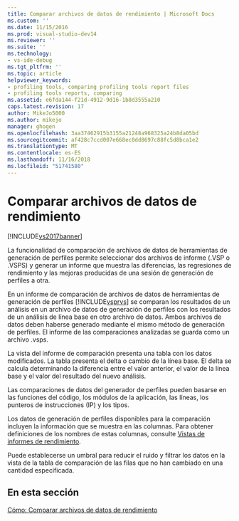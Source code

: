 ```yaml
---
title: Comparar archivos de datos de rendimiento | Microsoft Docs
ms.custom: ''
ms.date: 11/15/2016
ms.prod: visual-studio-dev14
ms.reviewer: ''
ms.suite: ''
ms.technology:
- vs-ide-debug
ms.tgt_pltfrm: ''
ms.topic: article
helpviewer_keywords:
- profiling tools, comparing profiling tools report files
- profiling tools reports, comparing
ms.assetid: e6fda144-f21d-4912-9d16-1b8d3555a210
caps.latest.revision: 17
author: MikeJo5000
ms.author: mikejo
manager: ghogen
ms.openlocfilehash: 3aa37462915b3155a21248a968325a24b8da05bd
ms.sourcegitcommit: af428c7ccd007e668ec0dd8697c88fc5d8bca1e2
ms.translationtype: MT
ms.contentlocale: es-ES
ms.lasthandoff: 11/16/2018
ms.locfileid: "51741580"
---
```

# <a name="comparing-performance-data-files"></a>Comparar archivos de datos de rendimiento
[!INCLUDE[vs2017banner](../includes/vs2017banner.md)]

La funcionalidad de comparación de archivos de datos de herramientas de generación de perfiles permite seleccionar dos archivos de informe (.VSP o .VSPS) y generar un informe que muestra las diferencias, las regresiones de rendimiento y las mejoras producidas de una sesión de generación de perfiles a otra.  
  
 En un informe de comparación de archivos de datos de herramientas de generación de perfiles [!INCLUDE[vsprvs](../includes/vsprvs-md.md)] se comparan los resultados de un análisis en un archivo de datos de generación de perfiles con los resultados de un análisis de línea base en otro archivo de datos. Ambos archivos de datos deben haberse generado mediante el mismo método de generación de perfiles. El informe de las comparaciones analizadas se guarda como un archivo .vsps.  
  
 La vista del informe de comparación presenta una tabla con los datos modificados. La tabla presenta el delta o cambio de la línea base. El delta se calcula determinando la diferencia entre el valor anterior, el valor de la línea base y el valor del resultado del nuevo análisis.  
  
 Las comparaciones de datos del generador de perfiles pueden basarse en las funciones del código, los módulos de la aplicación, las líneas, los punteros de instrucciones (IP) y los tipos.  
  
 Los datos de generación de perfiles disponibles para la comparación incluyen la información que se muestra en las columnas. Para obtener definiciones de los nombres de estas columnas, consulte [Vistas de informes de rendimiento](../profiling/performance-report-views.md).  
  
 Puede establecerse un umbral para reducir el ruido y filtrar los datos en la vista de la tabla de comparación de las filas que no han cambiado en una cantidad especificada.  
  
## <a name="in-this-section"></a>En esta sección  
 [Cómo: Comparar archivos de datos de rendimiento](../profiling/how-to-compare-performance-data-files.md)




